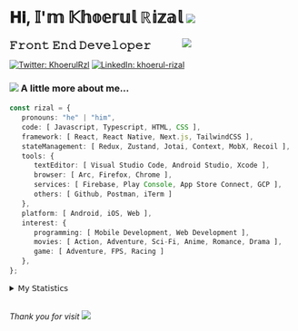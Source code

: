 <h1> 𝐇𝐢, 𝕀'𝕞 𝕂𝕙𝕠𝕖𝕣𝕦𝕝 ℝ𝕚𝕫𝕒𝕝 <img src="https://media.giphy.com/media/mGcNjsfWAjY5AEZNw6/giphy.gif" width="50"></h1>
<img align='right' src="https://media.giphy.com/media/v1.Y2lkPTc5MGI3NjExOWI2ajR2NGJubzBsZHFuaHMwajRrcDNsNXJwOG8yb3F0NjhkNXF4OSZlcD12MV9pbnRlcm5hbF9naWZfYnlfaWQmY3Q9cw/fkZukR450RQ1qnGaq9/giphy.gif" width="200">
<strong style="font-size:20px;">𝙵𝚛𝚘𝚗𝚝 𝙴𝚗𝚍 𝙳𝚎𝚟𝚎𝚕𝚘𝚙𝚎𝚛</strong>
</p></em>

[![Twitter: KhoerulRzl](https://img.shields.io/twitter/follow/KhoerulRzl?style=social)](https://twitter.com/KhoerulRzl)
[![LinkedIn: khoerul-rizal](https://img.shields.io/badge/khoerul--rizal-blue?style=flat-square&logo=Linkedin&logoColor=white&link=https://www.linkedin.com/in/khoerul-rizal/)](https://www.linkedin.com/in/khoerul-rizal/)

### <img src="https://media.giphy.com/media/VgCDAzcKvsR6OM0uWg/giphy.gif" width="50"> A little more about me...

```typescript
const rizal = {
   pronouns: "he" | "him",
   code: [ Javascript, Typescript, HTML, CSS ],
   framework: [ React, React Native, Next.js, TailwindCSS ],
   stateManagement: [ Redux, Zustand, Jotai, Context, MobX, Recoil ],
   tools: {
      textEditor: [ Visual Studio Code, Android Studio, Xcode ],
      browser: [ Arc, Firefox, Chrome ],
      services: [ Firebase, Play Console, App Store Connect, GCP ],
      others: [ Github, Postman, iTerm ]
   },
   platform: [ Android, iOS, Web ],
   interest: {
      programming: [ Mobile Development, Web Development ],
      movies: [ Action, Adventure, Sci-Fi, Anime, Romance, Drama ],
      game: [ Adventure, FPS, Racing ]
   },
};
```

<details>
  <summary>𝖬𝗒 𝖲𝗍𝖺𝗍𝗂𝗌𝗍𝗂𝖼𝗌</summary><br/>
   
<!--START_SECTION:waka-->
![Code Time](http://img.shields.io/badge/Code%20Time-625%20hrs%207%20mins-blue)

![Profile Views](http://img.shields.io/badge/Profile%20Views-0-blue)

**🐱 My GitHub Data** 

> 📦 166.4 kB Used in GitHub's Storage 
 > 
> 🏆 1,084 Contributions in the Year 2024
 > 
> 💼 Opted to Hire
 > 
> 📜 31 Public Repositories 
 > 
> 🔑 8 Private Repositories 
 > 
**I'm an Early 🐤** 

```text
🌞 Morning                13416 commits       █████████░░░░░░░░░░░░░░░░   35.13 % 
🌆 Daytime                16697 commits       ███████████░░░░░░░░░░░░░░   43.73 % 
🌃 Evening                7914 commits        █████░░░░░░░░░░░░░░░░░░░░   20.73 % 
🌙 Night                  158 commits         ░░░░░░░░░░░░░░░░░░░░░░░░░   00.41 % 
```
📅 **I'm Most Productive on Tuesday** 

```text
Monday                   7418 commits        █████░░░░░░░░░░░░░░░░░░░░   19.43 % 
Tuesday                  8783 commits        ██████░░░░░░░░░░░░░░░░░░░   23.00 % 
Wednesday                6296 commits        ████░░░░░░░░░░░░░░░░░░░░░   16.49 % 
Thursday                 7324 commits        █████░░░░░░░░░░░░░░░░░░░░   19.18 % 
Friday                   5493 commits        ████░░░░░░░░░░░░░░░░░░░░░   14.39 % 
Saturday                 1271 commits        █░░░░░░░░░░░░░░░░░░░░░░░░   03.33 % 
Sunday                   1600 commits        █░░░░░░░░░░░░░░░░░░░░░░░░   04.19 % 
```


📊 **This Week I Spent My Time On** 

```text
🕑︎ Time Zone: Asia/Jakarta

💬 Programming Languages: 
TypeScript               30 hrs 16 mins      █████████████░░░░░░░░░░░░   51.99 % 
Other                    12 hrs 28 mins      █████░░░░░░░░░░░░░░░░░░░░   21.43 % 
JavaScript               9 hrs 2 mins        ████░░░░░░░░░░░░░░░░░░░░░   15.52 % 
Figma Design             3 hrs 32 mins       ██░░░░░░░░░░░░░░░░░░░░░░░   06.08 % 
JSON                     48 mins             ░░░░░░░░░░░░░░░░░░░░░░░░░   01.38 % 

🔥 Editors: 
VS Code                  41 hrs 43 mins      ██████████████████░░░░░░░   71.66 % 
Slack                    9 hrs 3 mins        ████░░░░░░░░░░░░░░░░░░░░░   15.54 % 
Figma                    3 hrs 32 mins       ██░░░░░░░░░░░░░░░░░░░░░░░   06.08 % 
Terminal                 2 hrs 4 mins        █░░░░░░░░░░░░░░░░░░░░░░░░   03.56 % 
Android Studio           34 mins             ░░░░░░░░░░░░░░░░░░░░░░░░░   00.97 % 

💻 Operating System: 
Mac                      58 hrs 13 mins      █████████████████████████   100.00 % 
```

**I Mostly Code in JavaScript** 

```text
JavaScript               42 repos            █████████████████░░░░░░░░   67.74 % 
TypeScript               13 repos            █████░░░░░░░░░░░░░░░░░░░░   20.97 % 
Go                       2 repos             █░░░░░░░░░░░░░░░░░░░░░░░░   03.23 % 
Jupyter Notebook         1 repo              ░░░░░░░░░░░░░░░░░░░░░░░░░   01.61 % 
Java                     1 repo              ░░░░░░░░░░░░░░░░░░░░░░░░░   01.61 % 
```



**Timeline**

![Lines of Code chart](https://raw.githubusercontent.com/khoerulrizal/khoerulrizal/main/assets/bar_graph.png)


 Last Updated on 25/07/2024 00:44:20 UTC
<!--END_SECTION:waka-->
</details>
<br/>

<em>Thank you for visit</em> <img src="https://media.giphy.com/media/v1.Y2lkPTc5MGI3NjExcHdvNm1qZWtjaGw0ZjdwM3Z3NnY2dHlueTVuODBta2FiY20wM2YybSZlcD12MV9pbnRlcm5hbF9naWZfYnlfaWQmY3Q9cw/tV25tpdKqdFa9x81k2/giphy.gif" width="40">
